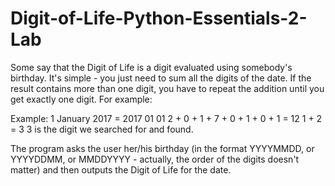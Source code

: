 # Digit-of-Life-Python-Essentials-2-Lab

Some say that the Digit of Life is a digit evaluated using somebody's birthday. It's simple - you just need to sum all the digits of the date. If the result contains more than one digit, you have to repeat the addition until you get exactly one digit. For example:

Example:
1 January 2017 = 2017 01 01
2 + 0 + 1 + 7 + 0 + 1 + 0 + 1 = 12
1 + 2 = 3
3 is the digit we searched for and found.

The program asks the user her/his birthday (in the format YYYYMMDD, or YYYYDDMM, or MMDDYYYY - actually, the order of the digits doesn't matter) and then outputs the Digit of Life for the date.
